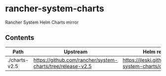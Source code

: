 # rancher-system-charts

Rancher System Helm Charts mirror

## Contents

| Path          | Upstream                                                   | Helm repo url                                               |
| ------------- | ---------------------------------------------------------- | ----------------------------------------------------------- |
| ./charts-v2.5 | https://github.com/rancher/system-charts/tree/release-v2.5 | https://jleski.github.io/rancher-system-charts/charts-v2.5/ |
